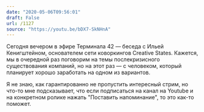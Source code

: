 ```yaml
---
date: "2020-05-06T09:56:01"
draft: False
url: /1127
source: "https://youtu.be/bDX7-SkNHnA"
---
```


Сегодня вечером в эфире Терминала 42 — беседа с Ильей Кенигштейном, основателем сети коворкингов Creative States. Кажется, мы в очередной раз поговорим на темы послекризисного существования компаний, но на этот раз — с человеком, который планирует хорошо заработать на одном из вариантов.

Я не знаю, как гарантированно не пропустить интересный стрим, но что-то мне подсказывает, что если подписаться на канал на Youtube и на конкретном ролике нажать "Поставить напоминание", то это как-то поможет.
